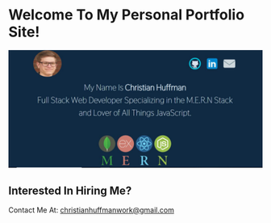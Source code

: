 # Welcome To My Personal Portfolio Site!

![portfolio-image](https://github.com/TheNoodleMoose/React-Portfolio/blob/master/src/assets/images/portfolio-site.JPG)

## Interested In Hiring Me?

Contact Me At: christianhuffmanwork@gmail.com
